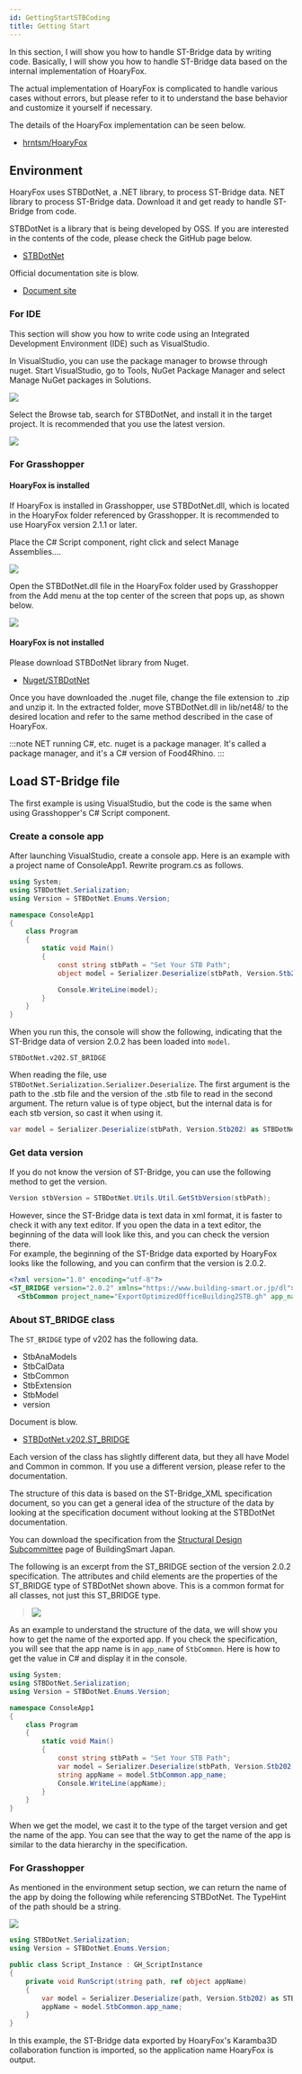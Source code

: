 ```yaml
---
id: GettingStartSTBCoding
title: Getting Start
---
```


In this section, I will show you how to handle ST-Bridge data by writing code.
Basically, I will show you how to handle ST-Bridge data based on the internal implementation of HoaryFox.

The actual implementation of HoaryFox is complicated to handle various cases without errors, but please refer to it to understand the base behavior and customize it yourself if necessary.

The details of the HoaryFox implementation can be seen below.

- [hrntsm/HoaryFox](https://github.com/hrntsm/HoaryFox/tree/main/HoaryFox/RH7/Component)

## Environment

HoaryFox uses STBDotNet, a .NET library, to process ST-Bridge data.
NET library to process ST-Bridge data. Download it and get ready to handle ST-Bridge from code.

STBDotNet is a library that is being developed by OSS.
If you are interested in the contents of the code, please check the GitHub page below.

- [STBDotNet](https://github.com/hrntsm/STBDotNet)

Official documentation site is blow.

- [Document site](https://hiron.dev/STBDotNet/docs/index.html)

### For IDE

This section will show you how to write code using an Integrated Development Environment (IDE) such as VisualStudio.

In VisualStudio, you can use the package manager to browse through nuget.
Start VisualStudio, go to Tools, NuGet Package Manager and select Manage NuGet packages in Solutions.

![](../../images/Coding/GettingStart/nuget.png)

Select the Browse tab, search for STBDotNet, and install it in the target project. It is recommended that you use the latest version.

![](../../images/Coding/GettingStart/install_stbdotnet.png)

### For Grasshopper

#### HoaryFox is installed

If HoaryFox is installed in Grasshopper, use STBDotNet.dll, which is located in the HoaryFox folder referenced by Grasshopper.
It is recommended to use HoaryFox version 2.1.1 or later.

Place the C# Script component, right click and select Manage Assemblies.... 

![](../../images/Coding/GettingStart/manageAssemble.png)

Open the STBDotNet.dll file in the HoaryFox folder used by Grasshopper from the Add menu at the top center of the screen that pops up, as shown below.

![](../../images/Coding/GettingStart/reference.png)

#### HoaryFox is not installed

Please download STBDotNet library from Nuget.

- [Nuget/STBDotNet](https://www.nuget.org/packages/STBDotNet/)

Once you have downloaded the .nuget file, change the file extension to .zip and unzip it.
In the extracted folder, move STBDotNet.dll in lib/net48/ to the desired location and refer to the same method described in the case of HoaryFox.

:::note
NET running C#, etc. nuget is a package manager.
It's called a package manager, and it's a C# version of Food4Rhino.
:::

## Load ST-Bridge file

The first example is using VisualStudio, but the code is the same when using Grasshopper's C# Script component.

### Create a console app

After launching VisualStudio, create a console app.
Here is an example with a project name of ConsoleApp1.
Rewrite program.cs as follows.

```cs title=program.cs
using System;
using STBDotNet.Serialization;
using Version = STBDotNet.Enums.Version;

namespace ConsoleApp1
{
    class Program
    {
        static void Main()
        {
            const string stbPath = "Set Your STB Path";
            object model = Serializer.Deserialize(stbPath, Version.Stb202);

            Console.WriteLine(model);
        }
    }
}
```

When you run this, the console will show the following, indicating that the ST-Bridge data of version 2.0.2 has been loaded into `model`.

```
STBDotNet.v202.ST_BRIDGE
```

When reading the file, use `STBDotNet.Serialization.Serializer.Deserialize`.
The first argument is the path to the .stb file and the version of the .stb file to read in the second argument.
The return value is of type object, but the internal data is for each stb version, so cast it when using it.

```cs
var model = Serializer.Deserialize(stbPath, Version.Stb202) as STBDotNet.v202.ST_BRIDGE;
```

### Get data version

If you do not know the version of ST-Bridge, you can use the following method to get the version.

```cs
Version stbVersion = STBDotNet.Utils.Util.GetStbVersion(stbPath);
```

However, since the ST-Bridge data is text data in xml format, it is faster to check it with any text editor.
If you open the data in a text editor, the beginning of the data will look like this, and you can check the version there.  
For example, the beginning of the ST-Bridge data exported by HoaryFox looks like the following, and you can confirm that the version is 2.0.2.

```xml
<?xml version="1.0" encoding="utf-8"?>
<ST_BRIDGE version="2.0.2" xmlns="https://www.building-smart.or.jp/dl">
  <StbCommon project_name="ExportOptimizedOfficeBuilding2STB.gh" app_name="HoaryFox" />
```

### About ST_BRIDGE class

The `ST_BRIDGE` type of v202 has the following data.

- StbAnaModels
- StbCalData
- StbCommon
- StbExtension
- StbModel
- version

Document is blow.

- [STBDotNet.v202.ST_BRIDGE](https://hiron.dev/STBDotNet/docs/STBDotNet.v202.ST_BRIDGE.html)

Each version of the class has slightly different data, but they all have Model and Common in common.
If you use a different version, please refer to the documentation.

The structure of this data is based on the ST-Bridge_XML specification document, so you can get a general idea of the structure of the data by looking at the specification document without looking at the STBDotNet documentation.

You can download the specification from the [Structural Design Subcommittee](https://www.building-smart.or.jp/meeting/buildall/structural-design/) page of BuildingSmart Japan.

The following is an excerpt from the ST_BRIDGE section of the version 2.0.2 specification.
The attributes and child elements are the properties of the ST_BRIDGE type of STBDotNet shown above.
This is a common format for all classes, not just this ST_BRIDGE type.

> ![](../../images/Coding/GettingStart/siyoh.png)

As an example to understand the structure of the data, we will show you how to get the name of the exported app.
If you check the specification, you will see that the app name is in `app_name` of `StbCommon`.
Here is how to get the value in C# and display it in the console.

```cs title=Program.cs {12,13,14}
using System;
using STBDotNet.Serialization;
using Version = STBDotNet.Enums.Version;

namespace ConsoleApp1
{
    class Program
    {
        static void Main()
        {
            const string stbPath = "Set Your STB Path";
            var model = Serializer.Deserialize(stbPath, Version.Stb202) as STBDotNet.v202.ST_BRIDGE;
            string appName = model.StbCommon.app_name;
            Console.WriteLine(appName);
        }
    }
}
```

When we get the model, we cast it to the type of the target version and get the name of the app.
You can see that the way to get the name of the app is similar to the data hierarchy in the specification.

### For Grasshopper

As mentioned in the environment setup section, we can return the name of the app by doing the following while referencing STBDotNet.
The TypeHint of the path should be a string.

![](../../images/Coding/GettingStart/gh.png)

```cs title=C#Script_Component
using STBDotNet.Serialization;
using Version = STBDotNet.Enums.Version;

public class Script_Instance : GH_ScriptInstance
{
    private void RunScript(string path, ref object appName)
    {
        var model = Serializer.Deserialize(path, Version.Stb202) as STBDotNet.v202.ST_BRIDGE;
        appName = model.StbCommon.app_name;
    }
}
```

In this example, the ST-Bridge data exported by HoaryFox's Karamba3D collaboration function is imported, so the application name HoaryFox is output.
